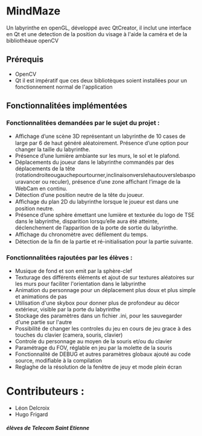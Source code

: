 # MindMaze
Un labyrinthe en openGL, développé avec QtCreator, il inclut une interface en Qt et une detection de la position du visage à l'aide la caméra et de la bibliothèaue openCV

## Prérequis 
* OpenCV
* Qt
il est impératif que ces deux bibliotèques soient installées pour un fonctionnement normal de l'application

## Fonctionnalitées implémentées 
### Fonctionnalitées demandées par le sujet du projet :
* Aﬃchage d’une scène 3D représentant un labyrinthe de 10 cases de large par 6 de haut généré aléatoirement. Présence d’une option pour changer la taille du labyrinthe. 
* Présence d’une lumière ambiante sur les murs, le sol et le plafond. 
* Déplacements du joueur dans le labyrinthe commandés par des déplacements de la tête (rotationdroiteougauchepourtourner,inclinaisonverslehautouverslebaspouravancer ou reculer), présence d’une zone aﬃchant l’image de la WebCam en continu. 
* Détection d’une position neutre de la tête du joueur. 
* Aﬃchage du plan 2D du labyrinthe lorsque le joueur est dans une position neutre. 
* Présence d’une sphère émettant une lumière et texturée du logo de TSE dans le labyrinthe, disparition lorsqu’elle aura été atteinte, déclenchement de l’apparition de la porte de sortie du labyrinthe.
* Aﬃchage du chronomètre avec déﬁlement du temps. 
* Détection de la ﬁn de la partie et ré-initialisation pour la partie suivante.

### Fonctionnalitées rajoutées par les élèves :
* Musique de fond et son emit par la sphère-clef
* Texturage des différents éléments et ajout de sur textures aléatoires sur les murs pour faciliter l'orientation dans le labyrinthe
* Animation du personnage pour un déplacement plus doux et plus simple et animations de pas
* Utilisation d'une skybox pour donner plus de profondeur au décor extérieur, visible par la porte du labyrinthe
* Stockage des paramètres dans un fichier .ini, pour les sauvegarder d'une partie sur l'autre
* Possibilité de changer les controles du jeu en cours de jeu grace à des touches du clavier (camera, souris, clavier)
* Controle du personnage au moyen de la souris et/ou du clavier
* Paramétrage du FOV, réglable en jeu par la molette de la souris
* Fonctionnalité de DEBUG et autres paramètres globaux ajouté au code source, modifiable à la compilation
* Reglaghe de la résolution de la fenêtre de jeuy et mode plein écran

# Contributeurs :
* Léon Delcroix
* Hugo Frigard
##### élèves de *Telecom Saint Etienne*


